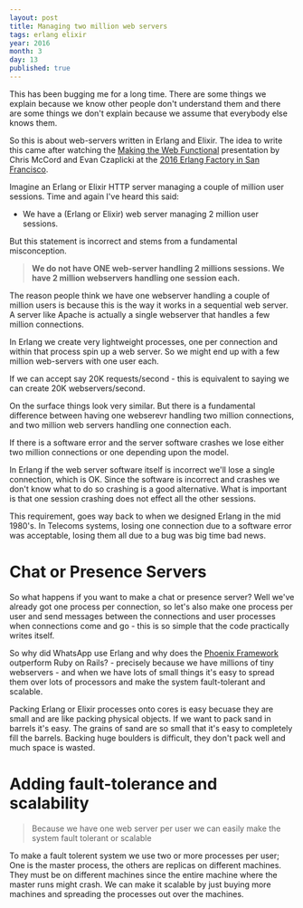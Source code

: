 ```yaml
---
layout: post
title: Managing two million web servers
tags: erlang elixir
year: 2016
month: 3
day: 13
published: true
---
```


This has been bugging me for a long time. There are some things we
explain because we know other people don't understand them and there
are some things we don't explain because we assume that
everybody else knows them.

So this is about web-servers written in Erlang and Elixir.  The idea
to write this came after watching the [Making the Web
Functional](https://www.youtube.com/watch?v=XJ9ckqCMiKk) presentation
by Chris McCord and Evan Czaplicki at the [2016 Erlang Factory in San
Francisco](http://www.erlang-factory.com/sfbay2016).

Imagine an Erlang or Elixir HTTP server managing a couple of million
user sessions.  Time and again I've heard this said:

+ We have a (Erlang or Elixir) web server managing 2 million user sessions.

But this statement is incorrect and stems from a fundamental misconception.

> **We do not have ONE web-server handling 2 millions sessions. We have
2 million webservers handling one session each.**

The reason people think we have one webserver handling a couple of
million users is because this is the way it works in a sequential web
server. A server like Apache is actually a single webserver that
handles a few million connections.

In Erlang we create very lightweight processes, one per connection and
within that process spin up a web server. So we might end up with a
few million web-servers with one user each.

If we can accept say 20K requests/second - this is equivalent to
saying we can create 20K webservers/second.

On the surface things look very similar. But there is a fundamental
difference between having one webserevr handling two million
connections, and two million web servers handling one connection each.

If there is a software error and the server software crashes we lose
either two million connections or one depending upon the model.

In Erlang if the web server software itself is incorrect we'll lose a
single connection, which is OK. Since the software is incorrect and
crashes we don't know what to do so crashing is a good
alternative. What is important is that one session crashing does not
effect all the other sessions.

This requirement, goes way back to when we designed Erlang in the mid
1980's.  In Telecoms systems, losing one connection due to a software
error was acceptable, losing them all due to a bug was big time bad
news.

# Chat or Presence Servers

So what happens if you want to make a chat or presence server? Well
we've already got one process per connection, so let's also make one
process per user and send messages between the connections and user
processes when connections come and go - this is so simple that the
code practically writes itself.

So why did WhatsApp use Erlang and why does the
[Phoenix Framework](http://www.phoenixframework.org/)
outperform Ruby on Rails? - precisely because we have millions of tiny
webservers - and when we have lots of small things it's easy to spread
them over lots of processors and make the system fault-tolerant and scalable.

Packing Erlang or Elixir processes onto cores is easy becuase they are
small and are like packing physical objects. If we want to pack sand
in barrels it's easy. The grains of sand are so small that it's easy
to completely fill the barrels. Backing huge boulders is difficult,
they don't pack well and much space is wasted.

# Adding fault-tolerance and scalability

> Because we have one web server per user  we can easily make the
system fault tolerant or scalable

To make a fault tolerent system we use two or more processes per user;
One is the master process, the others are replicas on different
machines. They must be on different machines since the entire machine
where the master runs might crash. We can make it scalable  by just
buying more machines and spreading the processes out over the
machines.
 












  

